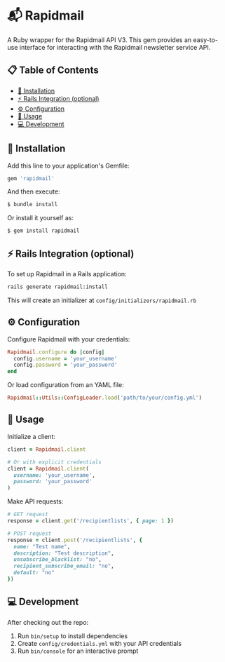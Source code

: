 # 📬 Rapidmail

A Ruby wrapper for the Rapidmail API V3. This gem provides an easy-to-use interface for interacting with the Rapidmail newsletter service API.

## 📋 Table of Contents
- [🚀 Installation](#-installation)
- [⚡ Rails Integration (optional)](#-rails-integration-optional)
- [⚙️ Configuration](#️-configuration)
- [🔨 Usage](#-usage)
- [💻 Development](#-development)


## 🚀 Installation

Add this line to your application's Gemfile:

```ruby
gem 'rapidmail'
```

And then execute:
```bash
$ bundle install
```

Or install it yourself as:

```bash
$ gem install rapidmail
```

## ⚡ Rails Integration (optional)

To set up Rapidmail in a Rails application:

```bash
rails generate rapidmail:install
```

This will create an initializer at `config/initializers/rapidmail.rb`

## ⚙️ Configuration
Configure Rapidmail with your credentials:

```ruby
Rapidmail.configure do |config|
  config.username = 'your_username'
  config.password = 'your_password'
end
```

Or load configuration from an YAML file:
```ruby
Rapidmail::Utils::ConfigLoader.load('path/to/your/config.yml')
```

## 🔨 Usage
Initialize a client:

```ruby
client = Rapidmail.client

# Or with explicit credentials
client = Rapidmail.client(
  username: 'your_username',
  password: 'your_password'
)
```
Make API requests:

```ruby
# GET request
response = client.get('/recipientlists', { page: 1 })

# POST request
response = client.post('/recipientlists', {
  name: "Test name",
  description: "Test description",
  unsubscribe_blacklist: "no",
  recipient_subscribe_email: "no",
  default: "no"
})
```

## 💻 Development
After checking out the repo:

1. Run `bin/setup` to install dependencies
2. Create `config/credentials.yml` with your API credentials
3. Run `bin/console` for an interactive prompt
